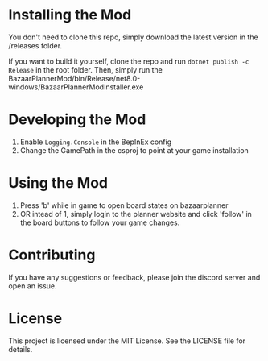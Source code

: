 # Installing the Mod
You don't need to clone this repo, simply download the latest version in the /releases folder.

If you want to build it yourself, clone the repo and run `dotnet publish -c Release` in the root folder.
Then, simply run the BazaarPlannerMod/bin/Release/net8.0-windows/BazaarPlannerModInstaller.exe

# Developing the Mod
1. Enable `Logging.Console` in the BepInEx config
2. Change the GamePath in the csproj to point at your game installation

# Using the Mod
1. Press 'b' while in game to open board states on bazaarplanner
2. OR intead of 1, simply login to the planner website and click 'follow' in the board buttons to follow your game changes.

# Contributing
If you have any suggestions or feedback, please join the discord server and open an issue.

# License
This project is licensed under the MIT License. See the LICENSE file for details.



